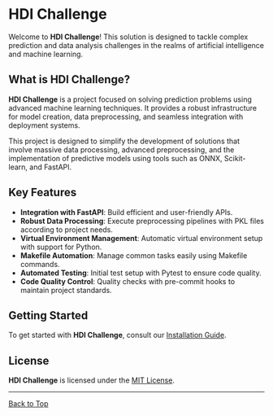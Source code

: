 # HDI Challenge

Welcome to **HDI Challenge**! This solution is designed to tackle complex prediction and data analysis challenges in the realms of artificial intelligence and machine learning.

## What is HDI Challenge?

**HDI Challenge** is a project focused on solving prediction problems using advanced machine learning techniques. It provides a robust infrastructure for model creation, data preprocessing, and seamless integration with deployment systems.

This project is designed to simplify the development of solutions that involve massive data processing, advanced preprocessing, and the implementation of predictive models using tools such as ONNX, Scikit-learn, and FastAPI.

## Key Features

- **Integration with FastAPI**: Build efficient and user-friendly APIs.
- **Robust Data Processing**: Execute preprocessing pipelines with PKL files according to project needs.
- **Virtual Environment Management**: Automatic virtual environment setup with support for Python.
- **Makefile Automation**: Manage common tasks easily using Makefile commands.
- **Automated Testing**: Initial test setup with Pytest to ensure code quality.
- **Code Quality Control**: Quality checks with pre-commit hooks to maintain project standards.

## Getting Started

To get started with **HDI Challenge**, consult our [Installation Guide](initialization.md).

## License

**HDI Challenge** is licensed under the [MIT License](license.md).

---

[Back to Top](#hdi-challenge)
